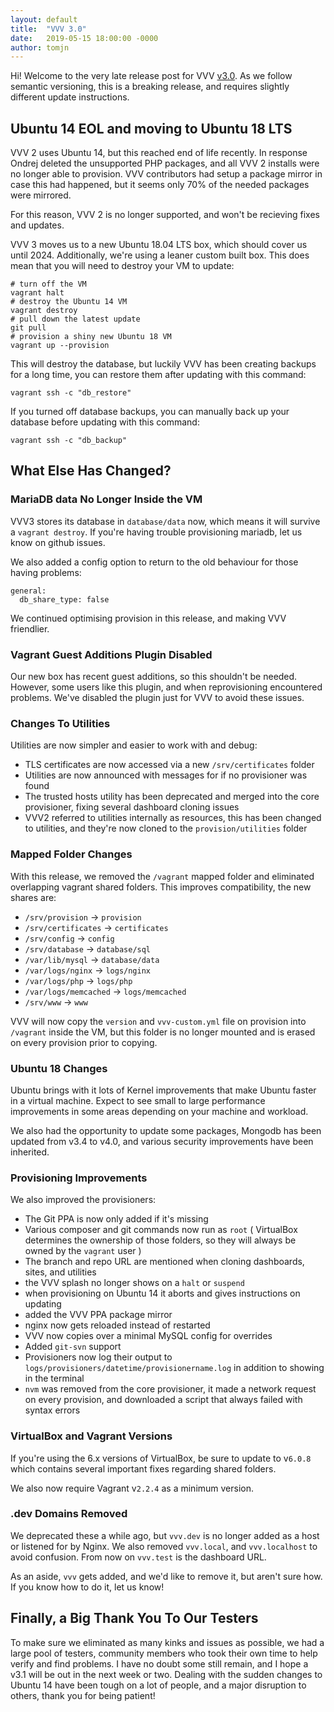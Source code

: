 ```yaml
---
layout: default
title:  "VVV 3.0"
date:   2019-05-15 18:00:00 -0000
author: tomjn
---
```



Hi! Welcome to the very late release post for VVV <a href="https://github.com/Varying-Vagrant-Vagrants/VVV/releases/tag/3.0.0"> v3.0</a>. As we follow semantic versioning, this is a breaking release, and requires slightly different update instructions.

## Ubuntu 14 EOL and moving to Ubuntu 18 LTS

VVV 2 uses Ubuntu 14, but this reached end of life recently. In response Ondrej deleted the unsupported PHP packages, and all VVV 2 installs were no longer able to provision. VVV contributors had setup a package mirror in case this had happened, but it seems only 70% of the needed packages were mirrored.

For this reason, VVV 2 is no longer supported, and won't be recieving fixes and updates.

VVV 3 moves us to a new Ubuntu 18.04 LTS box, which should cover us until 2024. Additionally, we're using a leaner custom built box. This does mean that you will need to destroy your VM to update:

```
# turn off the VM
vagrant halt
# destroy the Ubuntu 14 VM
vagrant destroy
# pull down the latest update
git pull
# provision a shiny new Ubuntu 18 VM
vagrant up --provision
```

This will destroy the database, but luckily VVV has been creating backups for a long time, you can restore them after updating with this command:

```
vagrant ssh -c "db_restore"
```

If you turned off database backups, you can manually back up your database before updating with this command:

```
vagrant ssh -c "db_backup"
```

## What Else Has Changed?

### MariaDB data No Longer Inside the VM

VVV3 stores its database in `database/data` now, which means it will survive a `vagrant destroy`. If you're having trouble provisioning mariadb, let us know on github issues.

We also added a config option to return to the old behaviour for those having problems:

```
general:
  db_share_type: false
```

We continued optimising provision in this release, and making VVV friendlier.

### Vagrant Guest Additions Plugin Disabled

Our new box has recent guest additions, so this shouldn't be needed. However, some users like this plugin, and when reprovisioning encountered problems. We've disabled the plugin just for VVV to avoid these issues.

### Changes To Utilities

Utilities are now simpler and easier to work with and debug:

 - TLS certificates are now accessed via a new `/srv/certificates` folder
 - Utilities are now announced with messages for if no provisioner was found
 - The trusted hosts utility has been deprecated and merged into the core provisioner, fixing several dashboard cloning issues
 - VVV2 referred to utilities internally as resources, this has been changed to utilities, and they're now cloned to the `provision/utilities` folder

### Mapped Folder Changes

With this release, we removed the `/vagrant` mapped folder and eliminated overlapping vagrant shared folders. This improves compatibility, the new shares are:

 - `/srv/provision` -> `provision`
 - `/srv/certificates` -> `certificates`
 - `/srv/config` -> `config`
 - `/srv/database` -> `database/sql`
 - `/var/lib/mysql` -> `database/data`
 - `/var/logs/nginx` -> `logs/nginx`
 - `/var/logs/php` -> `logs/php`
 - `/var/logs/memcached` -> `logs/memcached`
 - `/srv/www` -> `www`
 
VVV will now copy the `version` and `vvv-custom.yml` file on provision into `/vagrant` inside the VM, but this folder is no longer mounted and is erased on every provision prior to copying.

### Ubuntu 18 Changes

Ubuntu brings with it lots of Kernel improvements that make Ubuntu faster in a virtual machine. Expect to see small to large performance improvements in some areas depending on your machine and workload.

We also had the opportunity to update some packages, Mongodb has been updated from v3.4 to v4.0, and various security improvements have been inherited.

### Provisioning Improvements

We also improved the provisioners:

 - The Git PPA is now only added if it's missing
 - Various composer and git commands now run as `root` ( VirtualBox determines the ownership of those folders, so they will always be owned by the `vagrant` user )
 - The branch and repo URL are mentioned when cloning dashboards, sites, and utilities
 - the VVV splash no longer shows on a `halt` or `suspend`
 - when provisioning on Ubuntu 14 it aborts and gives instructions on updating
 - added the VVV PPA package mirror
 - nginx now gets reloaded instead of restarted
 - VVV now copies over a minimal MySQL config for overrides
 - Added `git-svn` support
 - Provisioners now log their output to `logs/provisioners/datetime/provisionername.log` in addition to showing in the terminal
 - `nvm` was removed from the core provisioner, it made a network request on every provision, and downloaded a script that always failed with syntax errors

### VirtualBox and Vagrant Versions

If you're using the 6.x versions of VirtualBox, be sure to update to v`6.0.8` which contains several important fixes regarding shared folders.

We also now require Vagrant v`2.2.4` as a minimum version.

### .dev Domains Removed

We deprecated these a while ago, but `vvv.dev` is no longer added as a host or listened for by Nginx. We also removed `vvv.local`, and `vvv.localhost` to avoid confusion. From now on `vvv.test` is the dashboard URL.

As an aside, `vvv` gets added, and we'd like to remove it, but aren't sure how. If you know how to do it, let us know!

## Finally, a Big Thank You To Our Testers

To make sure we eliminated as many kinks and issues as possible, we had a large pool of testers, community members who took their own time to help verify and find problems. I have no doubt some still remain, and I hope a v3.1 will be out in the next week or two. Dealing with the sudden changes to Ubuntu 14 have been tough on a lot of people, and a major disruption to others, thank you for being patient!
